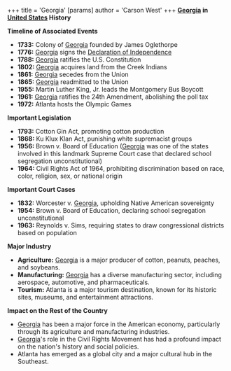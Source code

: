 +++
 title = 'Georgia'
[params]
	author = 'Carson West'
+++
**[Georgia](./../georgia/) in [United States](./../united-states/) History**

**Timeline of Associated Events**

* **1733:** Colony of [Georgia](./../georgia/) founded by James Oglethorpe
* **1776:** [Georgia](./../georgia/) signs the [Declaration of Independence](./../declaration-of-independence/)
* **1788:** [Georgia](./../georgia/) ratifies the U.S. Constitution
* **1802:** [Georgia](./../georgia/) acquires land from the Creek Indians
* **1861:** [Georgia](./../georgia/) secedes from the Union
* **1865:** [Georgia](./../georgia/) readmitted to the Union
* **1955:** Martin Luther King, Jr. leads the Montgomery Bus Boycott
* **1961:** [Georgia](./../georgia/) ratifies the 24th Amendment, abolishing the poll tax
* **1972:** Atlanta hosts the Olympic Games

**Important Legislation**

* **1793:** Cotton Gin Act, promoting cotton production
* **1868:** Ku Klux Klan Act, punishing white supremacist groups
* **1956:** Brown v. Board of Education ([Georgia](./../georgia/) was one of the states involved in this landmark Supreme Court case that declared school segregation unconstitutional)
* **1964:** Civil Rights Act of 1964, prohibiting discrimination based on race, color, religion, sex, or national origin

**Important Court Cases**

* **1832:** Worcester v. [Georgia](./../georgia/), upholding Native American sovereignty
* **1954:** Brown v. Board of Education, declaring school segregation unconstitutional
* **1963:** Reynolds v. Sims, requiring states to draw congressional districts based on population

**Major Industry**

* **Agriculture:** [Georgia](./../georgia/) is a major producer of cotton, peanuts, peaches, and soybeans.
* **Manufacturing:** [Georgia](./../georgia/) has a diverse manufacturing sector, including aerospace, automotive, and pharmaceuticals.
* **Tourism:** Atlanta is a major tourism destination, known for its historic sites, museums, and entertainment attractions.

**Impact on the Rest of the Country**

* [Georgia](./../georgia/) has been a major force in the American economy, particularly through its agriculture and manufacturing industries.
* [Georgia](./../georgia/)'s role in the Civil Rights Movement has had a profound impact on the nation's history and social policies.
* Atlanta has emerged as a global city and a major cultural hub in the Southeast.